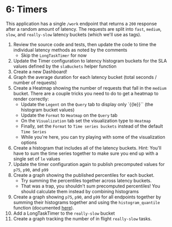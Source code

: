 # 6: Timers

This application has a single `/work` endpoint that returns a `200` response after a random amount of latency.
The requests are split into `fast`, `medium`, `slow`, and `really-slow` latency buckets (which we'll use as tags).


1. Review the source code and tests, then update the code to time the individual latency methods as noted by the comments
   * Skip the `LongTaskTimer` for now
2. Update the Timer configuration to latency histogram buckets for the SLA values defined by the `slaBuckets` helper function
3. Create a new Dashboard!
4. Graph the average duration for each latency bucket (total seconds / number of requests)
5. Create a Heatmap showing the number of requests that fall in the `medium` bucket.
There are a couple tricks you need to do to get a heatmap to render correctly:
   * Update the `Legent` on the `Query` tab to display only `{{le}}`` (the histogram bucket values)
   * Update the `Format` to `Heatmap` on the `Query` tab
   * On the `Visualization` tab set the visualization type to `Heatmap`
   * Finally, set the `Format` to `Time series buckets` instead of  the default `Time Series`
   * While you're here, you can try playing with some of the visualization options
6. Create a histogram that includes all of the latency buckets. 
Hint: You'll have to sum the time series together to make sure you end up with a single set of `le` values
7. Update the timer configuration again to publish precomputed values for `p75`, `p90`, and `p99`
8. Create a graph showing the published percentiles for each bucket.
   * Try summing the percentiles together across latency buckets.
   * That was a trap, you shouldn't sum precomputed percentiles! You should calculate them instead by combining histograms
9. Create a graph showing `p75`, `p90`, and `p99` for all endpoints together by summing their histograms together and using the `histogram_quantile` function (documented [here](https://prometheus.io/docs/prometheus/latest/querying/functions/#histogram_quantile)).    
10. Add a LongTaskTimer to the `really-slow` bucket
11. Create a graph tracking the number of in flight `really-slow` tasks.
